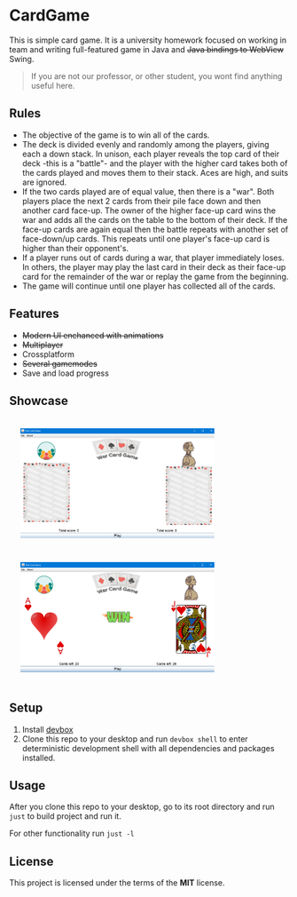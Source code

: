 CardGame
============


This is simple card game. It is a university homework focused on working in team and writing full-featured game in Java and ~~Java bindings to WebView~~ Swing.

> If you are not our professor, or other student, you wont find anything useful here.
## Rules
- The objective of the game is to win all of the cards.
- The deck is divided evenly and randomly among the players, giving
each a down stack. In unison, each player reveals the top card of
their deck -this is a "battle"- and the player with the higher card takes
both of the cards played and moves them to their stack. Aces are
high, and suits are ignored.
- If the two cards played are of equal value, then there is a "war". Both
players place the next 2 cards from their pile face down and then
another card face-up. The owner of the higher face-up card wins the
war and adds all the cards on the table to the bottom of their deck. If
the face-up cards are again equal then the battle repeats with another
set of face-down/up cards. This repeats until one player's face-up
card is higher than their opponent's.
- If a player runs out of cards during a war, that player immediately
loses. In others, the player may play the last card in their deck as
their face-up card for the remainder of the war or replay the game
from the beginning.
- The game will continue until one player has collected all of the cards.

## Features
- ~~Modern UI enchanced with animations~~
- ~~Multiplayer~~
- Crossplatform
- ~~Several gamemodes~~
- Save and load progress

## Showcase

<img src="assets/demo/screenshot-1.png" alt="Screenshot" width="350" style="margin: 20px;"/>
<img src="assets/demo/screenshot-2.png" alt="Screenshot" width="350" style="margin: 20px;"/>


## Setup
1. Install [devbox](https://www.jetify.com/devbox/docs/installing_devbox/)
2. Clone this repo to your desktop and run `devbox shell` to enter deterministic development shell with all dependencies and packages installed.

## Usage
After you clone this repo to your desktop, go to its root directory and run `just` to build project and run it.

For other functionality run `just -l`

## License


This project is licensed under the terms of the **MIT** license.
